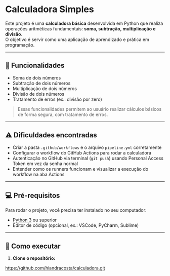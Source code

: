 # Calculadora Simples

Este projeto é uma **calculadora básica** desenvolvida em Python que realiza operações aritméticas fundamentais: **soma, subtração, multiplicação e divisão**.  
O objetivo é servir como uma aplicação de aprendizado e prática em programação.

---

## 📝 Funcionalidades

- Soma de dois números
- Subtração de dois números
- Multiplicação de dois números
- Divisão de dois números
- Tratamento de erros (ex.: divisão por zero)

> Essas funcionalidades permitem ao usuário realizar cálculos básicos de forma segura, com tratamento de erros.

---

## ⚠️ Dificuldades encontradas

- Criar a pasta `.github/workflows` e o arquivo `pipeline.yml` corretamente  
- Configurar o workflow do GitHub Actions para rodar a calculadora  
- Autenticação no GitHub via terminal (`git push`) usando Personal Access Token em vez da senha normal  
- Entender como os runners funcionam e visualizar a execução do workflow na aba Actions  

---

## 💻 Pré-requisitos

Para rodar o projeto, você precisa ter instalado no seu computador:

- [Python 3](https://www.python.org/downloads/) ou superior  
- Editor de código (opcional, ex.: VSCode, PyCharm, Sublime)  

---

## 🚀 Como executar

1. **Clone o repositório:**
   
https://github.com/hiandracosta/calculadora.git
